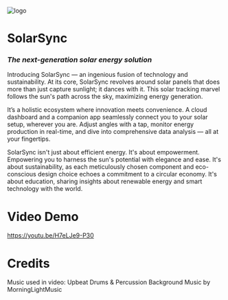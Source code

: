 ![logo](the_traveller_logo.png)

# SolarSync
### _The next-generation solar energy solution_

Introducing SolarSync — an ingenious fusion of technology and sustainability. At its core, SolarSync revolves around solar panels that does more than just capture sunlight; it dances with it. This solar tracking marvel follows the sun's path across the sky, maximizing energy generation.

It’s a holistic ecosystem where innovation meets convenience. A cloud dashboard and a companion app seamlessly connect you to your solar setup, wherever you are. Adjust angles with a tap, monitor energy production in real-time, and dive into comprehensive data analysis — all at your fingertips.

SolarSync isn't just about efficient energy. It's about empowerment. Empowering you to harness the sun's potential with elegance and ease. It's about sustainability, as each meticulously chosen component and eco-conscious design choice echoes a commitment to a circular economy. It's about education, sharing insights about renewable energy and smart technology with the world.

# Video Demo
https://youtu.be/H7eLJe9-P30

# Credits
Music used in video: 
Upbeat Drums & Percussion Background Music
by MorningLightMusic
